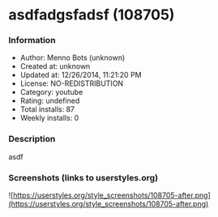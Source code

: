 # asdfadgsfadsf (108705)

### Information
- Author: Menno Bots (unknown)
- Created at: unknown
- Updated at: 12/26/2014, 11:21:20 PM
- License: NO-REDISTRIBUTION
- Category: youtube
- Rating: undefined
- Total installs: 87
- Weekly installs: 0


### Description
asdf


### Screenshots (links to userstyles.org)
![https://userstyles.org/style_screenshots/108705-after.png](https://userstyles.org/style_screenshots/108705-after.png)


